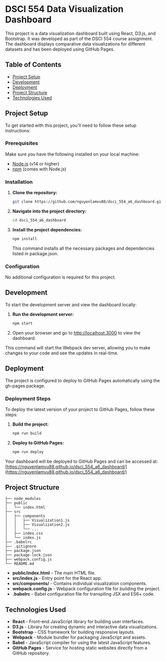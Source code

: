 
# DSCI 554 Data Visualization Dashboard

This project is a data visualization dashboard built using React, D3.js, and Bootstrap. It was developed as part of the DSCI 554 course assignment. The dashboard displays comparative data visualizations for different datasets and has been deployed using GitHub Pages.

## Table of Contents
- [Project Setup](#project-setup)
- [Development](#development)
- [Deployment](#deployment)
- [Project Structure](#project-structure)
- [Technologies Used](#technologies-used)

## Project Setup

To get started with this project, you'll need to follow these setup instructions:

### Prerequisites

Make sure you have the following installed on your local machine:
- [Node.js](https://nodejs.org/) (v14 or higher)
- [npm](https://www.npmjs.com/) (comes with Node.js)

### Installation

1. **Clone the repository:**
   ```bash
   git clone https://github.com/nguyenlamvu88/dsci_554_a6_dashboard.git
   ```

2. **Navigate into the project directory:**
   ```bash
   cd dsci_554_a6_dashboard
   ```

3. **Install the project dependencies:**
   ```bash
   npm install
   ```
   This command installs all the necessary packages and dependencies listed in package.json.

### Configuration
No additional configuration is required for this project.

## Development
To start the development server and view the dashboard locally:

1. **Run the development server:**
   ```bash
   npm start
   ```
   
2. Open your browser and go to [http://localhost:3000](http://localhost:3000) to view the dashboard.

This command will start the Webpack dev server, allowing you to make changes to your code and see the updates in real-time.

## Deployment
The project is configured to deploy to GitHub Pages automatically using the gh-pages package.

### Deployment Steps
To deploy the latest version of your project to GitHub Pages, follow these steps:

1. **Build the project:**
   ```bash
   npm run build
   ```

2. **Deploy to GitHub Pages:**
   ```bash
   npm run deploy
   ```

Your dashboard will be deployed to GitHub Pages and can be accessed at: [https://nguyenlamvu88.github.io/dsci_554_a6_dashboard/](https://nguyenlamvu88.github.io/dsci_554_a6_dashboard/)

## Project Structure
```
├── node_modules
├── public
│   └── index.html
├── src
│   ├── components
│   │   ├── Visualization1.js
│   │   ├── Visualization2.js
│   │   └── ...
│   ├── index.css
│   └── index.js
├── .babelrc
├── .gitignore
├── package.json
├── package-lock.json
├── webpack.config.js
└── README.md
```

- **public/index.html** - The main HTML file.
- **src/index.js** - Entry point for the React app.
- **src/components/** - Contains individual visualization components.
- **webpack.config.js** - Webpack configuration file for building the project.
- **.babelrc** - Babel configuration file for transpiling JSX and ES6+ code.

## Technologies Used
- **React** - Front-end JavaScript library for building user interfaces.
- **D3.js** - Library for creating dynamic and interactive data visualizations.
- **Bootstrap** - CSS framework for building responsive layouts.
- **Webpack** - Module bundler for packaging JavaScript and assets.
- **Babel** - JavaScript compiler for using the latest JavaScript features.
- **GitHub Pages** - Service for hosting static websites directly from a GitHub repository.

